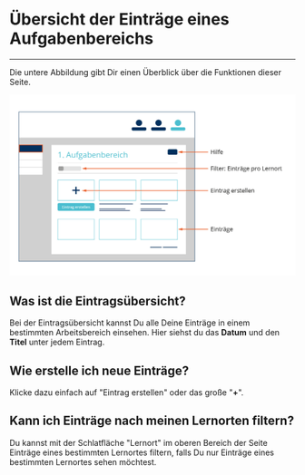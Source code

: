 # Übersicht der Einträge eines Aufgabenbereichs
- - - 
Die untere Abbildung gibt Dir einen Überblick über die Funktionen dieser Seite.

![Einträge des Aufgabenbereichs](./Ausbildungsportfolio_final-04.jpg)

## Was ist die Eintragsübersicht?
Bei der Eintragsübersicht kannst Du alle Deine Einträge in einem bestimmten Arbeitsbereich einsehen.
Hier siehst du das **Datum** und den **Titel** unter jedem Eintrag.

## Wie erstelle ich neue Einträge?
Klicke dazu einfach auf "Eintrag erstellen" oder das große "**+**".

## Kann ich Einträge nach meinen Lernorten filtern?
Du kannst mit der Schlatfläche "Lernort" im oberen Bereich der Seite Einträge eines bestimmten Lernortes filtern, falls Du nur Einträge eines bestimmten Lernortes sehen möchtest.



